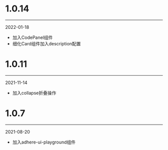 # 1.0.14

***

2022-01-18

* 加入CodePanel组件
* 细化Card组件加入description配置

# 1.0.11

***

2021-11-14

* 加入collapse折叠操作

# 1.0.7

***

2021-08-20

* 加入adhere-ui-playground组件
